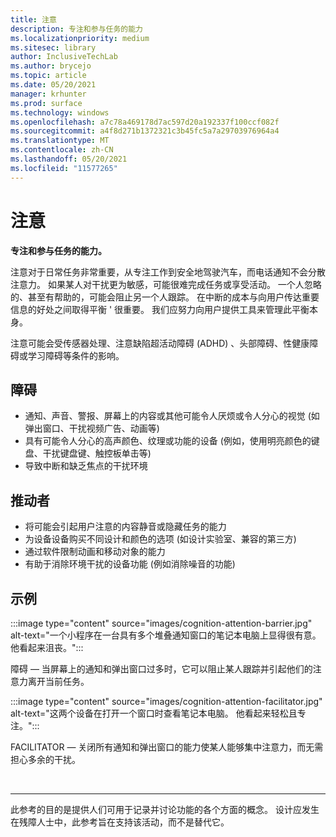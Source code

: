 ```yaml
---
title: 注意
description: 专注和参与任务的能力
ms.localizationpriority: medium
ms.sitesec: library
author: InclusiveTechLab
ms.author: brycejo
ms.topic: article
ms.date: 05/20/2021
manager: krhunter
ms.prod: surface
ms.technology: windows
ms.openlocfilehash: a7c78a469178d7ac597d20a192337f100ccf082f
ms.sourcegitcommit: a4f8d271b1372321c3b45fc5a7a29703976964a4
ms.translationtype: MT
ms.contentlocale: zh-CN
ms.lasthandoff: 05/20/2021
ms.locfileid: "11577265"
---
```

# <a name="attention"></a>注意

**专注和参与任务的能力。**

注意对于日常任务非常重要，从专注工作到安全地驾驶汽车，而电话通知不会分散注意力。 如果某人对干扰更为敏感，可能很难完成任务或享受活动。 一个人忽略的、甚至有帮助的，可能会阻止另一个人跟踪。 在中断的成本与向用户传达重要信息的好处之间取得平衡 &apos; 很重要。 我们应努力向用户提供工具来管理此平衡本身。 

注意可能会受传感器处理、注意缺陷超活动障碍 (ADHD) 、头部障碍、性健康障碍或学习障碍等条件的影响。

## <a name="barriers"></a>障碍

* 通知、声音、警报、屏幕上的内容或其他可能令人厌烦或令人分心的视觉 (如弹出窗口、干扰视频广告、动画等) 
* 具有可能令人分心的高声颜色、纹理或功能的设备 (例如，使用明亮颜色的键盘、干扰键盘键、触控板单击等) 
* 导致中断和缺乏焦点的干扰环境

## <a name="facilitators"></a>推动者

* 将可能会引起用户注意的内容静音或隐藏任务的能力
* 为设备设备购买不同设计和颜色的选项 (如设计实验室、兼容的第三方) 
* 通过软件限制动画和移动对象的能力
* 有助于消除环境干扰的设备功能 (例如消除噪音的功能) 


## <a name="examples"></a>示例

:::image type="content" source="images/cognition-attention-barrier.jpg" alt-text="一个小程序在一台具有多个堆叠通知窗口的笔记本电脑上显得很有意。 他看起来沮丧。":::

障碍 — 当屏幕上的通知和弹出窗口过多时，它可以阻止某人跟踪并引起他们的注意力离开当前任务。

:::image type="content" source="images/cognition-attention-facilitator.jpg" alt-text="这两个设备在打开一个窗口时查看笔记本电脑。 他看起来轻松且专注。":::


FACILITATOR — 关闭所有通知和弹出窗口的能力使某人能够集中注意力，而无需担心多余的干扰。

&nbsp;

[comment]: # (Footer 语句)
___
此参考的目的是提供人们可用于记录并讨论功能的各个方面的概念。 设计应发生在残障人士中，此参考旨在支持该活动，而不是替代它。 